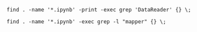 ```shell
find . -name '*.ipynb' -print -exec grep 'DataReader' {} \;   
```
```shell
find . -name '*.ipynb' -exec grep -l "mapper" {} \;
```
